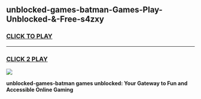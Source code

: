 
## unblocked-games-batman-Games-Play-Unblocked-&-Free-s4zxy
<h3>
<a href="https://premium76.site?title=unblocked-games-batman&ref=24A">CLICK TO PLAY</a></h3>
<hr>

<h3>
<a href="https://premium76.site?title=unblocked-games-batman&ref=24A">CLICK 2 PLAY</a>
  
</h3>

<a href="https://premium76.site?title=unblocked-games-batman&ref=24A"><img src="https://clearcache.store/games.png"></a>


**unblocked-games-batman games unblocked: Your Gateway to Fun and Accessible Online Gaming**
